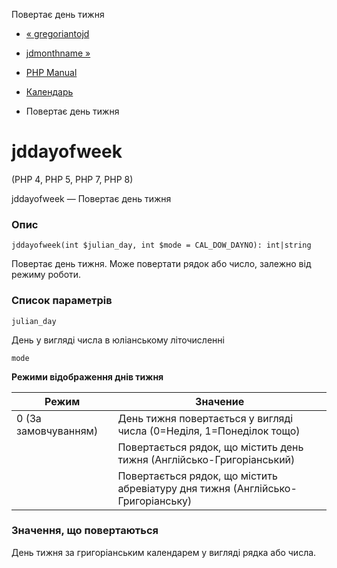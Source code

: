 Повертає день тижня

-   [« gregoriantojd](function.gregoriantojd.html)
    
-   [jdmonthname »](function.jdmonthname.html)
    
-   [PHP Manual](index.html)
    
-   [Календарь](ref.calendar.html)
    
-   Повертає день тижня
    

# jddayofweek

(PHP 4, PHP 5, PHP 7, PHP 8)

jddayofweek — Повертає день тижня

### Опис

```methodsynopsis
jddayofweek(int $julian_day, int $mode = CAL_DOW_DAYNO): int|string
```

Повертає день тижня. Може повертати рядок або число, залежно від режиму роботи.

### Список параметрів

`julian_day`

День у вигляді числа в юліанському літочисленні

`mode`

**Режими відображення днів тижня**

| Режим | Значение |
| --- | --- |
| 0 (За замовчуванням) | День тижня повертається у вигляді числа (0=Неділя, 1=Понеділок тощо) |
|  | Повертається рядок, що містить день тижня (Англійсько-Григоріанський) |
|  | Повертається рядок, що містить абревіатуру дня тижня (Англійсько-Григоріанську) |

### Значення, що повертаються

День тижня за григоріанським календарем у вигляді рядка або числа.